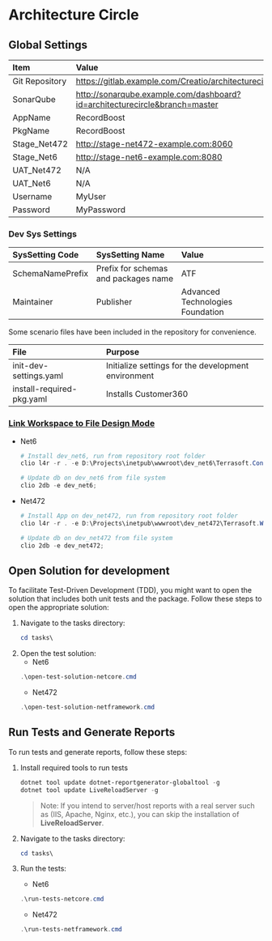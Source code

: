 # Architecture Circle

## Global Settings

| Item           | Value                                                                |
|:---------------|:---------------------------------------------------------------------|
| Git Repository | https://gitlab.example.com/Creatio/architecturecircle        |
| SonarQube      | http://sonarqube.example.com/dashboard?id=architecturecircle&branch=master |
| AppName        | RecordBoost                                                          |
| PkgName        | RecordBoost                                                          |
| Stage_Net472   | http://stage-net472-example.com:8060                                         |
| Stage_Net6     | http://stage-net6-example.com:8080                                 |
| UAT_Net472     | N/A                                                                  |
| UAT_Net6       | N/A                                                                  |
| Username       | MyUser                                                           |
| Password       | MyPassword                                                           |

### Dev Sys Settings

| SysSetting Code   | SysSetting Name                       | Value                            |
|:------------------|:--------------------------------------|:---------------------------------|
| SchemaNamePrefix	 | Prefix for schemas and packages name	 | ATF                              |
| Maintainer         | Publisher                             | Advanced Technologies Foundation |

Some scenario files have been included in the repository for convenience.

| File                      | Purpose                                             |
|:--------------------------|:----------------------------------------------------|
| init-dev-settings.yaml    | Initialize settings for the development environment |
| install-required-pkg.yaml | Installs Customer360                                |

### [Link Workspace to File Design Mode](https://github.com/Advance-Technologies-Foundation/clio?tab=readme-ov-file#link-workspace-to-file-design-mode)

- Net6
  ```powershell
  # Install dev_net6, run from repository root folder
  clio l4r -r . -e D:\Projects\inetpub\wwwroot\dev_net6\Terrasoft.Configuration\Pkg -p *;
  
  # Update db on dev_net6 from file system
  clio 2db -e dev_net6;
  ```

- Net472
  ```powershell
  # Install App on dev_net472, run from repository root folder
  clio l4r -r . -e D:\Projects\inetpub\wwwroot\dev_net472\Terrasoft.WebApp\Terrasoft.Configuration\Pkg -p *;
  
  # Update db on dev_net472 from file system
  clio 2db -e dev_net472;
  ```

## Open Solution for development

To facilitate Test-Driven Development (TDD),
you might want to open the solution that includes both unit tests and the package.
Follow these steps to open the appropriate solution:

1. Navigate to the tasks directory:
   ```powershell
   cd tasks\
   ```
2. Open the test solution:
    - Net6
   ```powershell
   .\open-test-solution-netcore.cmd
   ```
    - Net472
   ```powershell
   .\open-test-solution-netframework.cmd
   ```

## Run Tests and Generate Reports

To run tests and generate reports, follow these steps:

1. Install required tools to run tests
    ```powershell
    dotnet tool update dotnet-reportgenerator-globaltool -g
    dotnet tool update LiveReloadServer -g
    ```
   > Note: If you intend to server/host reports with a real server such as (IIS, Apache, Nginx, etc.),
   you can skip the installation of **LiveReloadServer**.

2. Navigate to the tasks directory:
    ```powershell
    cd tasks\
    ```
3. Run the tests:
    - Net6
    ```powershell
    .\run-tests-netcore.cmd
    ```
    - Net472
    ```powershell
    .\run-tests-netframework.cmd
    ```

